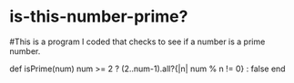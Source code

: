 # is-this-number-prime?
#This is a program I coded that checks to see if a number is a prime number.

def isPrime(num)
  num >= 2 ? (2..num-1).all?{|n| num % n != 0} : false
end
